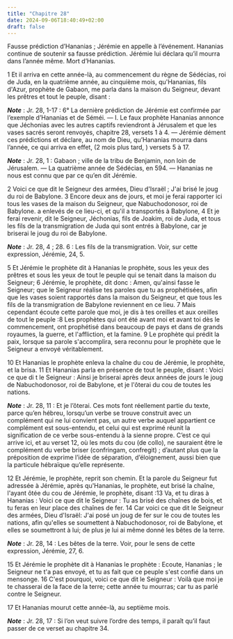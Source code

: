 ```yaml
---
title: "Chapitre 28"
date: 2024-09-06T18:40:49+02:00
draft: false
---
```



Fausse prédiction d’Hananias ; Jérémie en appelle à l’événement.
Hananias continue de soutenir sa fausse prédiction.
Jérémie lui déclara qu’il mourra dans l’année même.
Mort d’Hananias.


1 Et il arriva en cette année-là, au commencement du règne de Sédécias, roi de Juda, en la quatrième année, au cinquième mois, qu'Hananias, fils d'Azur, prophète de Gabaon, me parla dans la maison du Seigneur, devant les prêtres et tout le peuple, disant :

***Note*** :  Jr. 28, 1-17 : 6° La dernière prédiction de Jérémie est confirmée par l’exemple d’Hananias et de Séméi. ― I. Le faux prophète Hananias annonce que Jéchonias avec les autres captifs reviendront à Jérusalem et que les vases sacrés seront renvoyés, chapitre 28, versets 1 à 4. ― Jérémie dément ces prédictions et déclare, au nom de Dieu, qu’Hananias mourra dans l’année, ce qui arriva en effet, (2 mois plus tard, ) versets 5 à 17.

***Note*** :  Jr. 28, 1 : Gabaon ; ville de la tribu de Benjamin, non loin de Jérusalem. ― La quatrième année de Sédécias, en 594. ― Hananias ne nous est connu que par ce qu’en dit Jérémie.

2 Voici ce que dit le Seigneur des armées, Dieu d'Israël ; J'ai brisé le joug du roi de Babylone. 3 Encore deux ans de jours, et moi je ferai rapporter ici tous les vases de la maison du Seigneur, que Nabuchodonosor, roi de Babylone. a enlevés de ce lieu-ci, et qu'il a transportés à Babylone, 4 Et je ferai revenir, dit le Seigneur, Jéchonias, fils de Joakim, roi de Juda, et tous les fils de la transmigration de Juda qui sont entrés à Babylone, car je briserai le joug du roi de Babylone.

***Note*** :  Jr. 28, 4 ; 28. 6 : Les fils de la transmigration. Voir, sur cette expression, Jérémie, 24, 5.


5 Et Jérémie le prophète dit à Hananias le prophète, sous les yeux des prêtres et sous les yeux de tout le peuple qui se tenait dans la maison du Seigneur; 6 Jérémie, le prophète, dit donc : Amen, qu'ainsi fasse le Seigneur; que le Seigneur réalise tes paroles que tu as prophétisées, afin que les vases soient rapportés dans la maison du Seigneur, et que tous les fils de la transmigration de Babylone reviennent en ce lieu. 7 Mais cependant écoute cette parole que moi, je dis à tes oreilles et aux oreilles de tout le peuple :8 Les prophètes qui ont été avant moi et avant toi dès le commencement, ont prophétisé dans beaucoup de pays et dans de grands royaumes, la guerre, et l'affliction, et la famine. 9 Le prophète qui prédit la paix, lorsque sa parole s'accomplira, sera reconnu pour le prophète que le Seigneur a envoyé véritablement.


10 Et Hananias le prophète enleva la chaîne du cou de Jérémie, le prophète, et la brisa. 11 Et Hananias parla en présence de tout le peuple, disant : Voici ce que di t le Seigneur : Ainsi je briserai après deux années de jours le joug de Nabuchodonosor, roi de Babylone, et je l'ôterai du cou de toutes les nations.

***Note*** :  Jr. 28, 11 : Et je l’ôterai. Ces mots font réellement partie du texte, parce qu’en hébreu, lorsqu’un verbe se trouve construit avec un complément qui ne lui convient pas, un autre verbe auquel appartient ce complément est sous-entendu, et celui qui est exprimé réunit la signification de ce verbe sous-entendu à la sienne propre. C’est ce qui arrive ici, et au verset 12, où les mots du cou (de collo), ne sauraient être le complément du verbe briser (confringam, confregit) ; d’autant plus que la préposition de exprime l’idée de séparation, d’éloignement, aussi bien que la particule hébraïque qu’elle représente.


12 Et Jérémie, le prophète, reprit son chemin. Et la parole du Seigneur fut adressée à Jérémie, après qu'Hananias, le prophète, eut brisé la chaîne, l'ayant ôtée du cou de Jérémie, le prophète, disant :13 Va, et tu diras à Hananias : Voici ce que dit le Seigneur : Tu as brisé des chaînes de bois, et tu feras en leur place des chaînes de fer. 14 Car voici ce que dit le Seigneur des armées, Dieu d'Israël: J'ai posé un joug de fer sur le cou de toutes les nations, afin qu'elles se soumettent à Nabuchodonosor, roi de Babylone, et elles se soumettront à lui; de plus je lui ai même donné les bêtes de la terre.

***Note*** :  Jr. 28, 14 : Les bêtes de la terre. Voir, pour le sens de cette expression, Jérémie, 27, 6.


15 Et Jérémie le prophète dit à Hananias le prophète : Ecoute, Hananias ; le Seigneur ne t'a pas envoyé, et tu as fait que ce peuple s'est confié dans un mensonge. 16 C'est pourquoi, voici ce que dit le Seigneur : Voilà que moi je te chasserai de la face de la terre; cette année tu mourras; car tu as parlé contre le Seigneur.


17 Et Hananias mourut cette année-là, au septième mois.

***Note*** :  Jr. 28, 17 : Si l’on veut suivre l’ordre des temps, il paraît qu’il faut passer de ce verset au chapitre 34.

